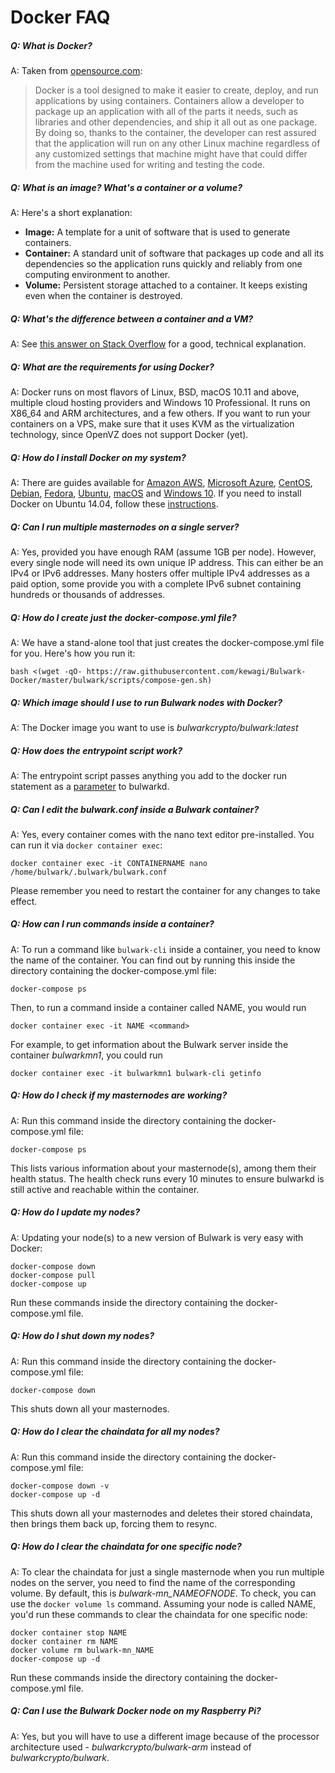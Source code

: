 # Docker FAQ

##### Q: What is Docker?

A: Taken from [opensource.com](https://opensource.com/resources/what-docker):

> Docker is a tool designed to make it easier to create, deploy, and run applications by using containers. Containers allow a developer to package up an application with all of the parts it needs, such as libraries and other dependencies, and ship it all out as one package. By doing so, thanks to the container, the developer can rest assured that the application will run on any other Linux machine regardless of any customized settings that machine might have that could differ from the machine used for writing and testing the code.

##### Q: What is an image? What's a container or a volume?

A: Here's a short explanation:

- **Image:** A template for a unit of software that is used to generate containers.
- **Container:** A standard unit of software that packages up code and all its dependencies so the application runs quickly and reliably from one computing environment to another.
- **Volume:** Persistent storage attached to a container. It keeps existing even when the container is destroyed.

##### Q: What's the difference between a container and a VM?

A: See [this answer on Stack Overflow](https://stackoverflow.com/a/16048358) for a good, technical explanation.

##### Q: What are the requirements for using Docker?

A: Docker runs on most flavors of Linux, BSD, macOS 10.11 and above, multiple cloud hosting providers and Windows 10 Professional. It runs on X86_64 and ARM architectures, and a few others. If you want to run your containers on a VPS, make sure that it uses KVM as the virtualization technology, since OpenVZ does not support Docker (yet).

##### Q: How do I install Docker on my system?

A: There are guides available for [Amazon AWS](https://docs.docker.com/docker-for-aws/), [Microsoft Azure](https://docs.docker.com/docker-for-azure/), [CentOS](https://docs.docker.com/install/linux/docker-ce/centos/), [Debian](https://docs.docker.com/install/linux/docker-ce/debian/), [Fedora](https://docs.docker.com/install/linux/docker-ce/fedora/), [Ubuntu](https://docs.docker.com/install/linux/docker-ce/ubuntu/), [macOS](https://docs.docker.com/docker-for-mac/install/) and [Windows 10](https://docs.docker.com/docker-for-windows/install/). If you need to install Docker on Ubuntu 14.04, follow these [instructions](https://docs.docker.com/install/linux/docker-ce/ubuntu/).

##### Q: Can I run multiple masternodes on a single server?

A: Yes, provided you have enough RAM (assume 1GB per node). However, every single node will need its own unique IP address. This can either be an IPv4 or IPv6 addresses. Many hosters offer multiple IPv4 addresses as a paid option, some provide you with a complete IPv6 subnet containing hundreds or thousands of addresses.

##### Q: How do I create just the docker-compose.yml file?

A: We have a stand-alone tool that just creates the docker-compose.yml file for you. Here's how you run it:

```text
bash <(wget -qO- https://raw.githubusercontent.com/kewagi/Bulwark-Docker/master/bulwark/scripts/compose-gen.sh)
```

##### Q: Which image should I use to run Bulwark nodes with Docker?

A: The Docker image you want to use is _bulwarkcrypto/bulwark:latest_

##### Q: How does the entrypoint script work?

A: The entrypoint script passes anything you add to the docker run statement as a [parameter](https://kb.bulwarkcrypto.com/Information/Running-Bulwark/#command-line-arguments) to bulwarkd.

##### Q: Can I edit the bulwark.conf inside a Bulwark container?

A: Yes, every container comes with the nano text editor pre-installed. You can run it via `docker container exec`:

```text
docker container exec -it CONTAINERNAME nano /home/bulwark/.bulwark/bulwark.conf
```

Please remember you need to restart the container for any changes to take effect.

##### Q: How can I run commands inside a container?

A: To run a command like `bulwark-cli` inside a container, you need to know the name of the container. You can find out by running this inside the directory containing the docker-compose.yml file:

```text
docker-compose ps
```

Then, to run a command inside a container called NAME, you would run

```text
docker container exec -it NAME <command>
```

For example, to get information about the Bulwark server inside the container _bulwarkmn1_, you could run

```text
docker container exec -it bulwarkmn1 bulwark-cli getinfo
```

##### Q: How do I check if my masternodes are working?

A: Run this command inside the directory containing the docker-compose.yml file:

```text
docker-compose ps
```

This lists various information about your masternode(s), among them their health status. The health check runs every 10 minutes to ensure bulwarkd is still active and reachable within the container.

##### Q: How do I update my nodes?

A: Updating your node(s) to a new version of Bulwark is very easy with Docker:

```text
docker-compose down
docker-compose pull
docker-compose up
```

Run these commands inside the directory containing the docker-compose.yml file.

##### Q: How do I shut down my nodes?

A: Run this command inside the directory containing the docker-compose.yml file:

```text
docker-compose down
```

This shuts down all your masternodes.

##### Q: How do I clear the chaindata for all my nodes?

A: Run this command inside the directory containing the docker-compose.yml file:

```text
docker-compose down -v
docker-compose up -d
```

This shuts down all your masternodes and deletes their stored chaindata, then brings them back up, forcing them to resync.

##### Q: How do I clear the chaindata for one specific node?

A: To clear the chaindata for just a single masternode when you run multiple nodes on the server, you need to find the name of the corresponding volume. By default, this is _bulwark-mn_NAMEOFNODE_. To check, you can use the `docker volume ls` command. Assuming your node is called NAME, you'd run these commands to clear the chaindata for one specific node:

```text
docker container stop NAME
docker container rm NAME
docker volume rm bulwark-mn_NAME
docker-compose up -d
```

Run these commands inside the directory containing the docker-compose.yml file.

##### Q: Can I use the Bulwark Docker node on my Raspberry Pi?

A: Yes, but you will have to use a different image because of the processor architecture used - _bulwarkcrypto/bulwark-arm_ instead of _bulwarkcrypto/bulwark_.
